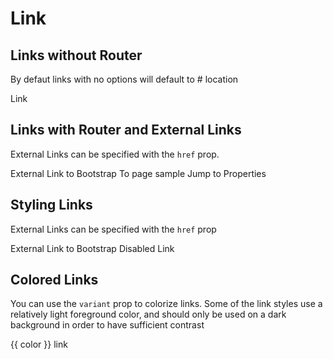 # Link

## Links without Router

By defaut links with no options will default to # location

<b-card class="bg-body-tertiary mb-4">
  <b-link>
    Link
  </b-link>
</b-card>

## Links with Router and External Links

External Links can be specified with the `href` prop.

<HighlightCard>
  <b-link href="https://getbootstrap.com/docs/5.0">
    External Link to Bootstrap
  </b-link>
  <b-link to="sample">
    To page sample
  </b-link>
  <b-link href="#comp-ref--props">
    Jump to Properties
  </b-link>
  <template #html>

```vue-html
<b-link href="https://getbootstrap.com/docs/5.0">
  External Link to Bootstrap
</b-link>

<b-link to="sample">
  To page sample
</b-link>

<b-link href="#comp-ref--props">
  Jump to Properties
</b-link>
```

  </template>
</HighlightCard>

## Styling Links

External Links can be specified with the `href` prop

<HighlightCard>
  <b-link class="btn btn-primary me-2" href="https://getbootstrap.com/docs/5.0">
      External Link to Bootstrap
  </b-link>
  <b-link class="btn btn-primary disabled" href="https://getbootstrap.com/docs/5.0">
      Disabled Link
  </b-link>
  <template #html>

```vue-html
<b-link class="btn btn-primary m-2" href="https://getbootstrap.com/docs/5.0">
  External Link to Bootstrap
</b-link>

<b-link class="btn btn-primary disabled m-2" href="https://getbootstrap.com/docs/5.0">
  Disabled Link
</b-link>
```

  </template>
</HighlightCard>

## Colored Links

You can use the `variant` prop to colorize links. Some of the link styles use a relatively light foreground color, and should only be used on a dark background in order to have sufficient contrast

<HighlightCard>
  <p
    v-for="color in [
      'primary',
      'secondary',
      'success',
      'danger',
      'warning',
      'info',
      'light',
      'dark',
    ]"
    :key="color"
  >
    <b-link :variant="color"> {{ color }} link </b-link>
  </p>
  <template #html>

```vue-html
<p
  v-for="color in [
    'primary',
    'secondary',
    'success',
    'danger',
    'warning',
    'info',
    'light',
    'dark',
  ]"
  :key="color"
>
  <b-link :variant="color"> {{ color }} link </b-link>
</p>
```

  </template>
</HighlightCard>

<ComponentReference :data="data" />

<script setup lang="ts">
import {data} from '../../data/components/link.data'
import ComponentReference from '../../components/ComponentReference.vue'
import HighlightCard from '../../components/HighlightCard.vue'
import {BLink, BCard, BCardBody} from 'bootstrap-vue-next'
</script>
